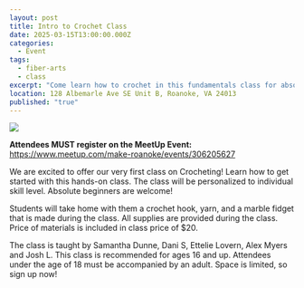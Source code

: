 ```yaml
---
layout: post
title: Intro to Crochet Class
date: 2025-03-15T13:00:00.000Z
categories:
  - Event
tags:
  - fiber-arts
  - class
excerpt: "Come learn how to crochet in this fundamentals class for absolute beginners! "
location: 128 Albemarle Ave SE Unit B, Roanoke, VA 24013
published: "true"
---
```

![](/assets/images/crotcheting-class-flyer-discord.png)

**Attendees MUST register on the MeetUp Event:** <https://www.meetup.com/make-roanoke/events/306205627>

We are excited to offer our very first class on Crocheting! Learn how to get started with this hands-on class. The class will be personalized to individual skill level. Absolute beginners are welcome!

Students will take home with them a crochet hook, yarn, and a marble fidget that is made during the class. All supplies are provided during the class. Price of materials is included in class price of $20.

The class is taught by Samantha Dunne, Dani S, Ettelie Lovern, Alex Myers and Josh L. This class is recommended for ages 16 and up. Attendees under the age of 18 must be accompanied by an adult. Space is limited, so sign up now!
